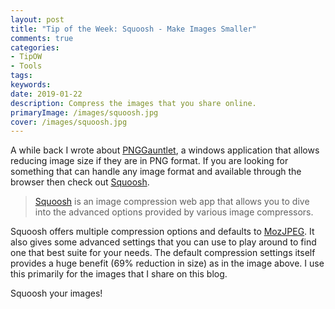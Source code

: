 ```yaml
---
layout: post
title: "Tip of the Week: Squoosh - Make Images Smaller"
comments: true
categories: 
- TipOW
- Tools
tags: 
keywords: 
date: 2019-01-22
description: Compress the images that you share online.
primaryImage: /images/squoosh.jpg
cover: /images/squoosh.jpg
---
```


A while back I wrote about [PNGGauntlet](https://www.rahulpnath.com/blog/pnggauntlet-smash-pngs-for-faster-sites/), a windows application that allows reducing image size if they are in PNG format. If you are looking for something that can handle any image format and available through the browser then check out [Squoosh](https://squoosh.app/).

> [Squoosh](https://github.com/GoogleChromeLabs/squoosh/) is an image compression web app that allows you to dive into the advanced options provided by various image compressors.

Squoosh offers multiple compression options and defaults to [MozJPEG](https://github.com/mozilla/mozjpeg). It also gives some advanced settings that you can use to play around to find one that best suite for your needs. The default compression settings itself provides a huge benefit (69% reduction in size) as in the image above. I use this primarily for the images that I share on this blog.

Squoosh your images!